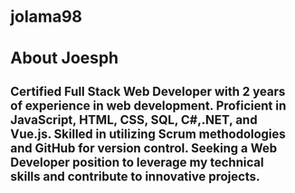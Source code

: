 # jolama98


<h1>About Joesph</h1>
<h2>Certified Full Stack Web Developer with 2 years of experience in web development. Proficient in JavaScript, HTML, CSS, SQL, C#,.NET, and Vue.js. Skilled in utilizing Scrum methodologies and GitHub for version control. Seeking a Web Developer position to leverage my technical skills and contribute to innovative projects.</h2>

